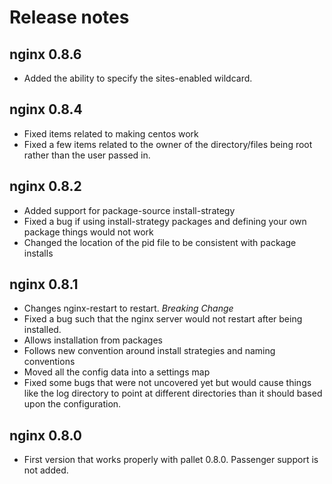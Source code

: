 # Release notes
## nginx 0.8.6
- Added the ability to specify the sites-enabled wildcard.

## nginx 0.8.4
- Fixed items related to making centos work
- Fixed a few items related to the owner of the directory/files being root rather than the user passed in. 

## nginx 0.8.2
- Added support for package-source install-strategy
- Fixed a bug if using install-strategy packages and defining your own package things would not work
- Changed the location of the pid file to be consistent with package installs

## nginx 0.8.1
- Changes nginx-restart to restart.  *Breaking Change*
- Fixed a bug such that the nginx server would not restart after being installed.
- Allows installation from packages
- Follows new convention around install strategies and naming conventions
- Moved all the config data into a settings map
- Fixed some bugs that were not uncovered yet but would cause things like the log directory to point at different directories than it should based upon the configuration.

## nginx 0.8.0 

- First version that works properly with pallet 0.8.0.  Passenger support is not added.

